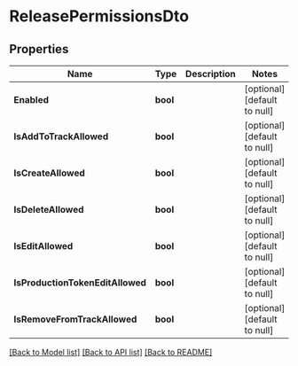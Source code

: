 # ReleasePermissionsDto

## Properties
Name | Type | Description | Notes
------------ | ------------- | ------------- | -------------
**Enabled** | **bool** |  | [optional] [default to null]
**IsAddToTrackAllowed** | **bool** |  | [optional] [default to null]
**IsCreateAllowed** | **bool** |  | [optional] [default to null]
**IsDeleteAllowed** | **bool** |  | [optional] [default to null]
**IsEditAllowed** | **bool** |  | [optional] [default to null]
**IsProductionTokenEditAllowed** | **bool** |  | [optional] [default to null]
**IsRemoveFromTrackAllowed** | **bool** |  | [optional] [default to null]

[[Back to Model list]](../README.md#documentation-for-models) [[Back to API list]](../README.md#documentation-for-api-endpoints) [[Back to README]](../README.md)


